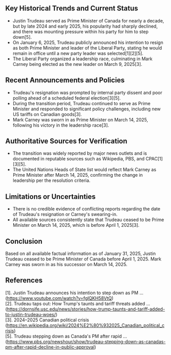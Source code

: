 ## Key Historical Trends and Current Status

- Justin Trudeau served as Prime Minister of Canada for nearly a decade, but by late 2024 and early 2025, his popularity had sharply declined, and there was mounting pressure within his party for him to step down[5].
- On January 6, 2025, Trudeau publicly announced his intention to resign as both Prime Minister and leader of the Liberal Party, stating he would remain in office until a new party leader was selected[1][2][5].
- The Liberal Party organized a leadership race, culminating in Mark Carney being elected as the new leader on March 9, 2025[3].

## Recent Announcements and Policies

- Trudeau's resignation was prompted by internal party dissent and poor polling ahead of a scheduled federal election[3][5].
- During the transition period, Trudeau continued to serve as Prime Minister and responded to significant policy challenges, including new US tariffs on Canadian goods[3].
- Mark Carney was sworn in as Prime Minister on March 14, 2025, following his victory in the leadership race[3].

## Authoritative Sources for Verification

- The transition was widely reported by major news outlets and is documented in reputable sources such as Wikipedia, PBS, and CPAC[1][3][5].
- The United Nations Heads of State list would reflect Mark Carney as Prime Minister after March 14, 2025, confirming the change in leadership per the resolution criteria.

## Limitations or Uncertainties

- There is no credible evidence of conflicting reports regarding the date of Trudeau's resignation or Carney's swearing-in.
- All available sources consistently state that Trudeau ceased to be Prime Minister on March 14, 2025, which is before April 1, 2025[3].

## Conclusion

Based on all available factual information as of January 31, 2025, Justin Trudeau ceased to be Prime Minister of Canada before April 1, 2025. Mark Carney was sworn in as his successor on March 14, 2025.

## References

[1]. Justin Trudeau announces his intention to step down as PM ... (https://www.youtube.com/watch?v=fglQKH58VtQ)  
[2]. Trudeau taps out: How Trump's taunts and tariff threats added ... (https://dornsife.usc.edu/news/stories/how-trump-taunts-and-tariff-added-to-justin-trudeau-woes/)  
[3]. 2024–2025 Canadian political crisis (https://en.wikipedia.org/wiki/2024%E2%80%932025_Canadian_political_crisis)  
[5]. Trudeau stepping down as Canada's PM after rapid ... (https://www.pbs.org/newshour/show/trudeau-stepping-down-as-canadas-pm-after-rapid-decline-in-public-approval)